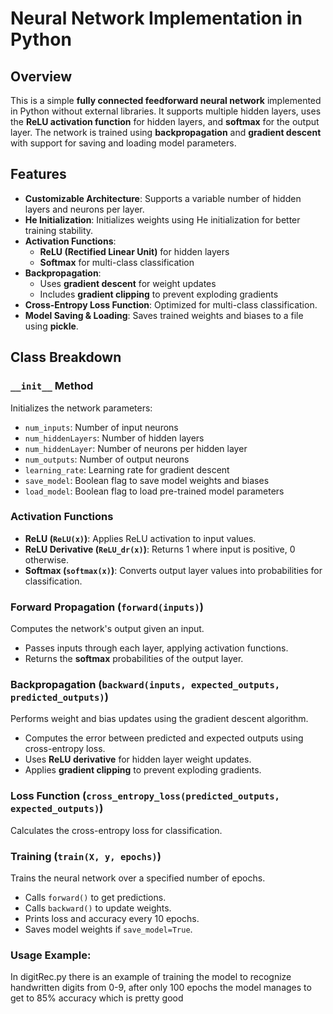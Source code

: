 # Neural Network Implementation in Python

## Overview
This is a simple **fully connected feedforward neural network** implemented in Python without external libraries. It supports multiple hidden layers, uses the **ReLU activation function** for hidden layers, and **softmax** for the output layer. The network is trained using **backpropagation** and **gradient descent** with support for saving and loading model parameters.

## Features
- **Customizable Architecture**: Supports a variable number of hidden layers and neurons per layer.
- **He Initialization**: Initializes weights using He initialization for better training stability.
- **Activation Functions**:
  - **ReLU (Rectified Linear Unit)** for hidden layers
  - **Softmax** for multi-class classification
- **Backpropagation**:
  - Uses **gradient descent** for weight updates
  - Includes **gradient clipping** to prevent exploding gradients
- **Cross-Entropy Loss Function**: Optimized for multi-class classification.
- **Model Saving & Loading**: Saves trained weights and biases to a file using **pickle**.

## Class Breakdown

### `__init__` Method
Initializes the network parameters:
- `num_inputs`: Number of input neurons
- `num_hiddenLayers`: Number of hidden layers
- `num_hiddenLayer`: Number of neurons per hidden layer
- `num_outputs`: Number of output neurons
- `learning_rate`: Learning rate for gradient descent
- `save_model`: Boolean flag to save model weights and biases
- `load_model`: Boolean flag to load pre-trained model parameters

### Activation Functions
- **ReLU (`ReLU(x)`)**: Applies ReLU activation to input values.
- **ReLU Derivative (`ReLU_dr(x)`)**: Returns 1 where input is positive, 0 otherwise.
- **Softmax (`softmax(x)`)**: Converts output layer values into probabilities for classification.

### Forward Propagation (`forward(inputs)`)
Computes the network's output given an input.
- Passes inputs through each layer, applying activation functions.
- Returns the **softmax** probabilities of the output layer.

### Backpropagation (`backward(inputs, expected_outputs, predicted_outputs)`)
Performs weight and bias updates using the gradient descent algorithm.
- Computes the error between predicted and expected outputs using cross-entropy loss.
- Uses **ReLU derivative** for hidden layer weight updates.
- Applies **gradient clipping** to prevent exploding gradients.

### Loss Function (`cross_entropy_loss(predicted_outputs, expected_outputs)`)
Calculates the cross-entropy loss for classification.

### Training (`train(X, y, epochs)`)
Trains the neural network over a specified number of epochs.
- Calls `forward()` to get predictions.
- Calls `backward()` to update weights.
- Prints loss and accuracy every 10 epochs.
- Saves model weights if `save_model=True`.

### Usage Example:
In digitRec.py
there is an example of training the model to recognize handwritten digits from 0-9, after only 100 epochs the model manages to get to 85% accuracy which is pretty good

